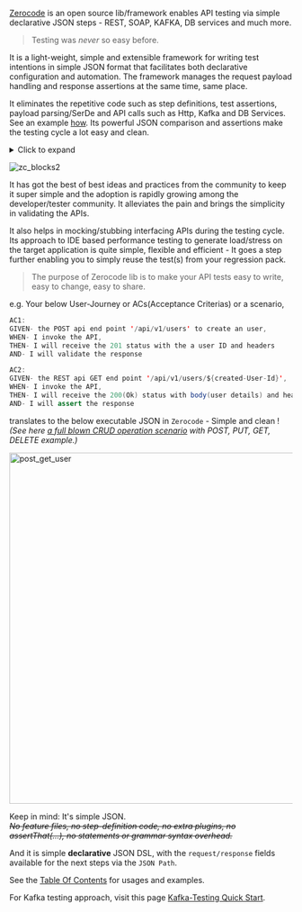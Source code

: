 [Zerocode](https://github.com/authorjapps/zerocode) is an open source lib/framework enables API testing via simple declarative JSON steps - REST, SOAP, KAFKA, DB services and much more.

> Testing was _never_ so easy before.

It is a light-weight, simple and extensible framework for writing test intentions in simple JSON format that facilitates both declarative configuration and automation. The framework manages the request payload handling and response assertions at the same time, same place. 

It eliminates the repetitive code such as step definitions, test assertions, payload parsing/SerDe and API calls such as Http, Kafka and DB Services. See an example [how](https://github.com/authorjapps/zerocode/wiki/User-journey:-Create,-Update-and-GET-Employee-Details). Its powerful JSON comparison and assertions make the testing cycle a lot easy and clean.

<details>
  <summary>Click to expand</summary>

+ [Kafka application testing](https://github.com/authorjapps/zerocode/wiki/Kafka-Testing-Introduction)

+ [Database persistence testing](https://github.com/authorjapps/zerocode/wiki/Sample-DB-SQL-Executor)

+ [OAuth2 testing](https://github.com/authorjapps/zerocode-hello-world/blob/master/src/test/java/org/jsmart/zerocode/testhelp/tests/OAuth2/OAuth2Test.java)

+ [Many more HelloWorld examples](https://github.com/authorjapps/zerocode/blob/master/README.md#hello-world-), such as Spring boot app testing, Performance testing, Kotlin app testing etc.

</details>

![zc_blocks2](https://user-images.githubusercontent.com/12598420/51440172-1dbf0c80-1cbc-11e9-925c-2afa2ef507c3.png)

It has got the best of best ideas and practices from the community to keep it super simple and the adoption is rapidly growing among the developer/tester community. It alleviates the pain and brings the simplicity in validating the APIs.

It also helps in mocking/stubbing interfacing APIs during the testing cycle. Its approach to IDE based performance testing to generate load/stress on the target application is quite simple, flexible and efficient - It goes a step further enabling you to simply reuse the test(s) from your regression pack.

> The purpose of Zerocode lib is to make your API tests easy to write, easy to change, easy to share.


e.g. Your below User-Journey or ACs(Acceptance Criterias) or a scenario,
```java
AC1:
GIVEN- the POST api end point '/api/v1/users' to create an user,     
WHEN- I invoke the API,     
THEN- I will receive the 201 status with the a user ID and headers 
AND- I will validate the response

AC2:
GIVEN- the REST api GET end point '/api/v1/users/${created-User-Id}',     
WHEN- I invoke the API,     
THEN- I will receive the 200(Ok) status with body(user details) and headers
AND- I will assert the response
```
translates to the below executable JSON in `Zerocode` - Simple and clean ! <br/>
_(See here [a full blown CRUD operation scenario](https://github.com/authorjapps/zerocode/wiki/User-journey:-Create,-Update-and-GET-Employee-Details) with POST, PUT, GET, DELETE example.)_ <br/>

<img width="624" alt="post_get_user" src="https://user-images.githubusercontent.com/12598420/47145467-bc089400-d2c1-11e8-8707-8e2d2e8c3127.png">

Keep in mind: It's simple JSON. <br/>
~~_No feature files, no step-definition code, no extra plugins, no assertThat(...), no statements or grammar syntax overhead._~~ 

And it is simple **declarative** JSON DSL, with the `request/response` fields available for the next steps via the `JSON Path`.

See the [Table Of Contents](https://github.com/authorjapps/zerocode#table-of-contents--) for usages and examples.

For Kafka testing approach, visit this page [Kafka-Testing Quick Start](https://github.com/authorjapps/zerocode/wiki/Kafka-Testing-Introduction).